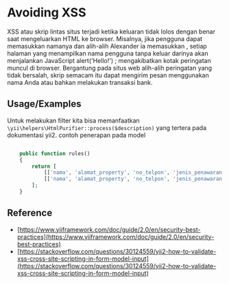 # Avoiding XSS

XSS atau skrip lintas situs terjadi ketika keluaran tidak lolos dengan benar saat mengeluarkan HTML ke browser. Misalnya, jika pengguna dapat memasukkan namanya dan alih-alih Alexander ia memasukkan <script>alert('Hello!');</script>, setiap halaman yang menampilkan nama pengguna tanpa keluar darinya akan menjalankan JavaScript alert('Hello!') ; mengakibatkan kotak peringatan muncul di browser. Bergantung pada situs web alih-alih peringatan yang tidak bersalah, skrip semacam itu dapat mengirim pesan menggunakan nama Anda atau bahkan melakukan transaksi bank.

## Usage/Examples

Untuk melakukan filter kita bisa memanfaatkan `\yii\helpers\HtmlPurifier::process($description)` yang tertera pada dokumentasi yii2.
contoh penerapan pada model

```php

    public function rules()
    {
        return [
            [['nama', 'alamat_property', 'no_telpon', 'jenis_penawaran'], 'filter', 'filter' => '\yii\helpers\HtmlPurifier::process', 'message' => '{attribute} input itdak valid'],
            [['nama', 'alamat_property', 'no_telpon', 'jenis_penawaran'], 'required'],
        ];
    }
```

## Reference

- [https://www.yiiframework.com/doc/guide/2.0/en/security-best-practices](https://www.yiiframework.com/doc/guide/2.0/en/security-best-practices)
- [https://stackoverflow.com/questions/30124559/yii2-how-to-validate-xss-cross-site-scripting-in-form-model-input](https://stackoverflow.com/questions/30124559/yii2-how-to-validate-xss-cross-site-scripting-in-form-model-input)
